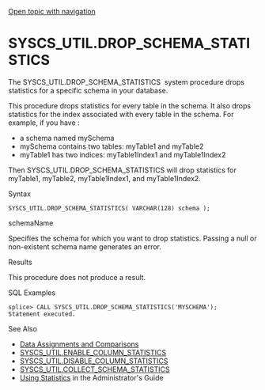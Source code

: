 [Open topic with navigation](../../../index.html#Shared/SQLReference/BuiltInSysProcs/DropSchemaStats.html)

SYSCS\_UTIL.DROP\_SCHEMA\_STATISTICS
====================================

The <span class="CodeFont">SYSCS\_UTIL.DROP\_SCHEMA\_STATISTICS</span>  system procedure drops statistics for a specific schema in your database.

This procedure drops statistics for every table in the schema. It also drops statistics for the index associated with every table in the schema. For example, if you have :

-   a schema named <span class="CodeFont">mySchema</span>
-   <span class="CodeFont">mySchema</span> contains two tables: <span class="CodeFont">myTable1</span> and <span class="CodeFont">myTable2</span>
-   <span class="CodeFont">myTable1</span> has two indices: <span class="CodeFont">myTable1Index1</span> and <span class="CodeFont">myTable1Index2</span>

Then <span class="CodeFont">SYSCS\_UTIL.DROP\_SCHEMA\_STATISTICS</span> will drop statistics for <span class="CodeFont">myTable1</span>, <span class="CodeFont">myTable2</span>, <span class="CodeFont">myTable1Index1</span>, and <span class="CodeFont">myTable1Index2</span>.

Syntax

``` FcnSyntax
SYSCS_UTIL.DROP_SCHEMA_STATISTICS( VARCHAR(128) schema );
```

schemaName

Specifies the schema for which you want to drop statistics. Passing a <span class="CodeFont">null</span> or non-existent schema name generates an error.

Results

This procedure does not produce a result.

SQL Examples

``` Example
splice> CALL SYSCS_UTIL.DROP_SCHEMA_STATISTICS('MYSCHEMA');
Statement executed.
```

See Also

-   [Data Assignments and Comparisons](../DataTypes/DataTypeCompatability.html)
-   [<span class="CodeFont">SYSCS\_UTIL.ENABLE\_COLUMN\_STATISTICS</span>](EnableColumnStats.html)
-   [<span class="CodeFont">SYSCS\_UTIL.DISABLE\_COLUMN\_STATISTICS</span>](DisableColumnStats.html)
-   [<span class="CodeFont">SYSCS\_UTIL.COLLECT\_SCHEMA\_STATISTICS</span>](CollectSchemaStats.html)
-   [Using Statistics](../../Developers/TuningAndDebugging/UsingStatistics.html) in the <span class="ItalicFont">Administrator's Guide</span>

 


